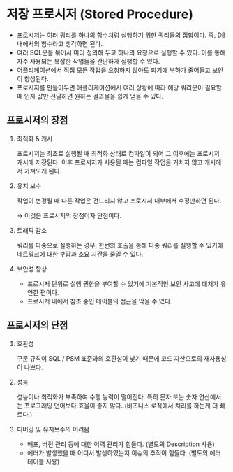 # 저장 프로시저 (Stored Procedure)
- 프로시저는 여러 쿼리를 하나의 함수처럼 실행하기 위한 쿼리들의 집합이다. 즉, DB 내에서의 함수라고 생각하면 된다.
- 여러 SQL문을 묶어서 미리 정의해 두고 하나의 요청으로 실행할 수 있다. 이를 통해 자주 사용되는 복잡한 작업들을 간단하게 실행할 수 있다.
- 어플리케이션에서 직접 모든 작업을 요청하지 않아도 되기에 부하가 줄어들고 보안이 향상된다.
- 프로시저를 만들어두면 애플리케이션에서 여러 상황에 따라 해당 쿼리문이 필요할 때 인자 값만 전달하면 원하는 결과물을 쉽게 얻을 수 있다.

## 프로시저의 장점

1. 최적화 & 캐시

   프로시저는 최초로 실행될 때 최적화 상태로 컴파일이 되어 그 이후에는 프로시저 캐시에 저장된다. 이후 프로시저가 사용될 때는 컴파일 작업을 거치지 않고 캐시에서 가져오게 된다.

2. 유지 보수

   작업이 변경될 때 다른 작업은 건드리지 않고 프로시저 내부에서 수정만하면 된다.

   → 이것은 프로시저의 장점이자 단점이다.

3. 트래픽 감소

   쿼리를 다중으로 실행하는 경우, 한번의 호출을 통해 다중 쿼리를 실행할 수 있기에 네트워크에 대한 부담과 소요 시간을 줄일 수 있다.

4. 보안성 향상
    - 프로시저 단위로 실행 권한을 부여할 수 있기에 기본적인 보안 사고에 대처가 유연한 편이다.
    - 프로시저 내에서 참조 중인 테이블의 접근을 막을 수 있다.

## 프로시저의 단점

1. 호환성

   구문 규칙이 SQL / PSM 표준과의 호환성이 낮기 때문에 코드 자산으로의 재사용성이 나쁘다.

2. 성능

   성능이나 최적화가 부족하여 수행 능력이 떨어진다. 특히 문자 또는 숫자 연산에서는 프로그래밍 언어보다 효율이 좋지 않다. (비즈니스 로직에서 처리를 하는게 더 빠르다.)

3. 디버깅 및 유지보수의 어려움
    - 배포, 버전 관리 등에 대한 이력 관리가 힘들다. (별도의 Description 사용)
    - 에러가 발생했을 때 어디서 발생하였는지 이슈의 추적이 힘들다. (별도의 에러 테이블 사용)
